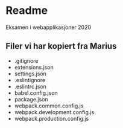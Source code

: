# Readme

Eksamen i webapplikasjoner 2020

## Filer vi har kopiert fra Marius

- .gitignore
- extensions.json
- settings.json
- .eslintignore
- .eslintrc.json
- babel.config.json
- package.json
- webpack.common.config.js
- webpack.development.config.js
- webpack.production.config.js
